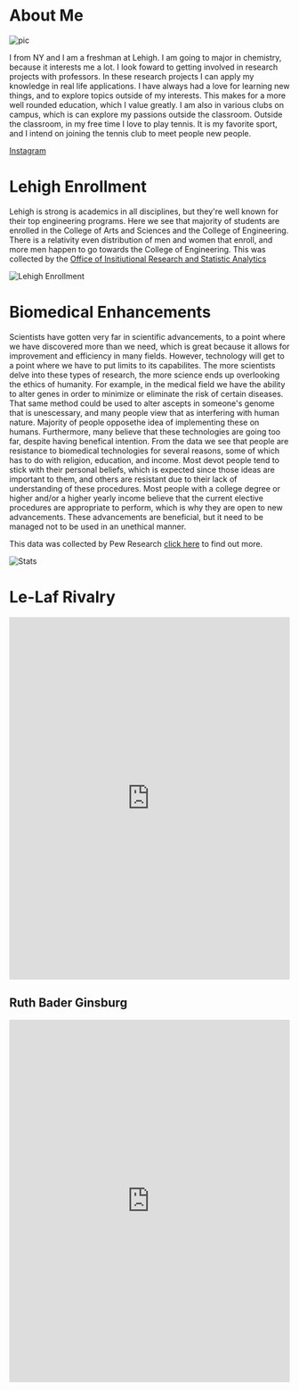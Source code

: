 # About Me

![pic](01ebf279-cc41-4326-9fcb-e54b53efd74f.JPG)

I from NY and I am a freshman at Lehigh. I am going to major in chemistry, because it interests me a lot. I look foward to getting involved in research projects with professors. In these research projects I can apply my knowledge in real life applications. I have always had a love for learning new things, and to explore topics outside of my interests. This makes for a more well rounded education, which I value greatly. I am also in various clubs on campus, which is can explore my passions outside the classroom. Outside the classroom, in my free time I love to play tennis. It is my favorite sport, and I intend on joining the tennis club to meet people new people. 

[Instagram](https://www.instagram.com/katrinaparsa10/)

# Lehigh Enrollment

 Lehigh is strong is academics in all disciplines, but they're well known for their top engineering programs. Here we see that majority of students are enrolled in the College of Arts and Sciences and the College of Engineering. There is a relativity even distribution of men and women that enroll, and more men happen to go towards the College of Engineering. This was collected by the [Office of Insitiutional Research and Statistic Analytics](https://oirsa.lehigh.edu/sites/oirsa.lehigh.edu/files/LUprofile_2019.pdf)

![Lehigh Enrollment](https://github.com/KatrinaParsa/KatrinaParsa.github.io/blob/master/Student%20Enrollment.png?raw=true)

# Biomedical Enhancements

Scientists have gotten very far in scientific advancements, to a point where we have discovered more than we need, which is great because it allows for improvement and efficiency in many fields. However, technology will get to a point where we have to put limits to its capabilites. The more scientists delve into these types of research, the more science ends up overlooking the ethics of humanity. For example, in the medical field we have the ability to alter genes in order to minimize or eliminate the risk of certain diseases. That same method could be used to alter ascepts in someone's genome that is unescessary, and many people view that as interfering with human nature. Majority of people opposethe idea of implementing these on humans. Furthermore, many believe that these technologies are going too far, despite having benefical intention. From the data we see that people are resistance to biomedical technologies for several reasons, some of which has to do with religion, education, and income. Most devot people tend to stick with their personal beliefs, which is expected since those ideas are important to them, and others are resistant due to their lack of understanding of these procedures. Most people with a college degree or higher and/or a higher yearly income believe that the current elective procedures are appropriate to perform, which is why they are open to new advancements. These advancements are beneficial, but it need to be managed not to be used in an unethical manner.  

This data was collected by Pew Research [click here](https://www.pewresearch.org/internet/wp-content/uploads/sites/9/2016/07/PS_2016.07.26_Human-Enhancement-Survey_FINAL.pdf) to find out more. 

![Stats](https://github.com/KatrinaParsa/KatrinaParsa.github.io/blob/master/BioMedical%20Enhancement.png?raw=true)

# Le-Laf Rivalry

<iframe src='https://cdn.knightlab.com/libs/timeline3/latest/embed/index.html?source=1stbegOk2fJeE23hvN3CgDI3EpVg5CjxVuI3zXwqPSzc&font=Default&lang=en&initial_zoom=2&height=650' width='100%' height='650' webkitallowfullscreen mozallowfullscreen allowfullscreen frameborder='0'></iframe>

## Ruth Bader Ginsburg

<iframe src='https://cdn.knightlab.com/libs/timeline3/latest/embed/index.html?source=1lI-wyf7uToF6fD_vpbMOx92UVqgVZbNSPGdyXbkot1s&font=Default&lang=en&initial_zoom=2&height=650' width='100%' height='650' webkitallowfullscreen mozallowfullscreen allowfullscreen frameborder='0'></iframe>

